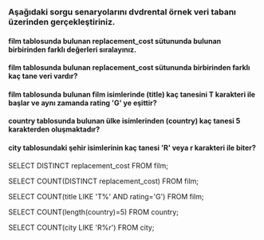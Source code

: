 ### Aşağıdaki sorgu senaryolarını dvdrental örnek veri tabanı üzerinden gerçekleştiriniz.

#### film tablosunda bulunan replacement_cost sütununda bulunan birbirinden farklı değerleri sıralayınız.
#### film tablosunda bulunan replacement_cost sütununda birbirinden farklı kaç tane veri vardır?
#### film tablosunda bulunan film isimlerinde (title) kaç tanesini T karakteri ile başlar ve aynı zamanda rating 'G' ye eşittir?
#### country tablosunda bulunan ülke isimlerinden (country) kaç tanesi 5 karakterden oluşmaktadır?
#### city tablosundaki şehir isimlerinin kaç tanesi 'R' veya r karakteri ile biter?

SELECT DISTINCT replacement_cost FROM film; 

SELECT COUNT(DISTINCT replacement_cost) FROM film;

SELECT COUNT(title LIKE 'T%' AND rating='G') FROM film;

SELECT COUNT(length(country)=5) FROM country; 

SELECT COUNT(city LIKE 'R%r') FROM city;